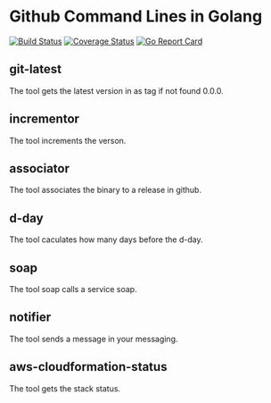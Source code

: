 # Github Command Lines in Golang

[![Build Status](https://travis-ci.org/sjeandeaux/toolators.svg)](https://travis-ci.org/sjeandeaux/toolators) [![Coverage Status](https://coveralls.io/repos/github/sjeandeaux/toolators/badge.svg?branch=develop)](https://coveralls.io/github/sjeandeaux/toolators?branch=develop) [![Go Report Card](https://goreportcard.com/badge/github.com/sjeandeaux/toolators)](https://goreportcard.com/report/github.com/sjeandeaux/toolators)

## git-latest

The tool gets the latest version in as tag if not found 0.0.0.

## incrementor

The tool increments the verson.

## associator

The tool associates the binary to a release in github.

## d-day

The tool caculates how many days before the d-day.

## soap

The tool soap calls a service soap.

## notifier

The tool sends a message in your messaging.

## aws-cloudformation-status

The tool gets the stack status.

